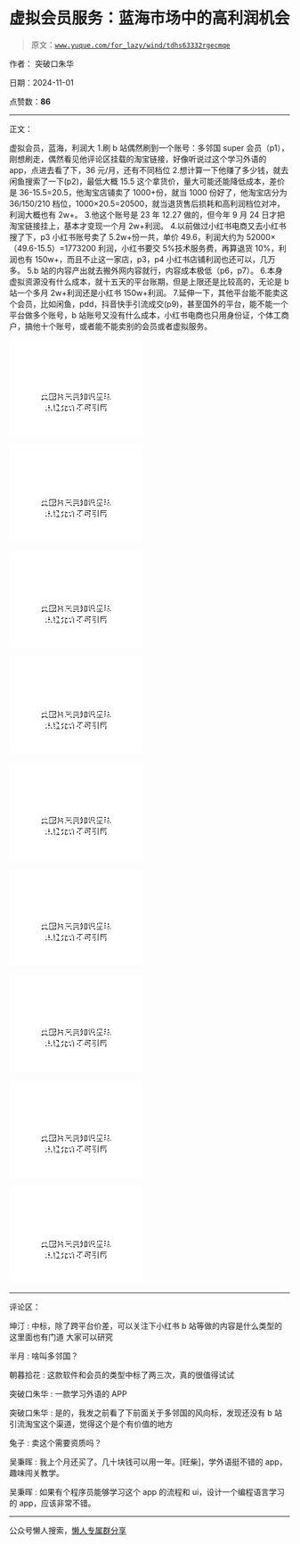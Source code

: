 # 虚拟会员服务：蓝海市场中的高利润机会

> 原文：[`www.yuque.com/for_lazy/wind/tdhs63332rgecmqe`](https://www.yuque.com/for_lazy/wind/tdhs63332rgecmqe)

作者： 突破口朱华

日期：2024-11-01

点赞数：**86**

* * *

正文：

虚拟会员，蓝海，利润大
1.刷 b 站偶然刷到一个账号：多邻国 super 会员（p1），刚想刷走，偶然看见他评论区挂载的淘宝链接，好像听说过这个学习外语的 app，点进去看了下，36 元/月，还有不同档位
2.想计算一下他赚了多少钱，就去闲鱼搜索了一下(p2)，最低大概 15.5 这个拿货价，量大可能还能降低成本，差价是 36-15.5=20.5，他淘宝店铺卖了 1000+份，就当 1000 份好了，他淘宝店分为 36/150/210 档位，1000×20.5=20500，就当退货售后损耗和高利润档位对冲，利润大概也有 2w+。
3.他这个账号是 23 年 12.27 做的，但今年 9 月 24 日才把淘宝链接挂上，基本才变现一个月 2w+利润。
4.以前做过小红书电商又去小红书搜了下，p3 小红书账号卖了 5.2w+份一共，单价 49.6，利润大约为 52000×（49.6-15.5）=1773200 利润，小红书要交 5%技术服务费，再算退货 10%，利润也有 150w+，而且不止这一家店，p3，p4 小红书店铺利润也还可以，几万多。
5.b 站的内容产出就去搬外网内容就行，内容成本极低（p6，p7）。
6.本身虚拟资源没有什么成本，就十五天的平台账期，但是上限还是比较高的，无论是 b 站一个多月 2w+利润还是小红书 150w+利润。
7.延伸一下，其他平台能不能卖这个会员，比如闲鱼，pdd，抖音快手引流成交(p9)，甚至国外的平台，能不能一个平台做多个账号，b 站账号又没有什么成本，小红书电商也只用身份证，个体工商户，搞他十个账号，或者能不能卖别的会员或者虚拟服务。

![](img/cec4071370c2675692ac7e0f32f7341c.png "None")

![](img/a80762e79772ac7703e0e2f9df87867d.png "None")

![](img/3d02b4da0959b69b4262efcadd13ab06.png "None")

![](img/fd116fa6c4186ddc174affb01d46d912.png "None")

![](img/7808300ab7dd66310f17b96fbcb2d35b.png "None")

![](img/b75a53723855fa677ce3a4cc86b7325f.png "None")

![](img/b6b37caadcbea98fbedafa4e6c3c6e45.png "None")

![](img/52ae208a0a42576e218da04e5dc93c8d.png "None")

![](img/f8bc41548dbade751d4acf40e911941e.png "None")

* * *

评论区：

坤汀 : 中标，除了跨平台价差，可以关注下小红书 b 站等做的内容是什么类型的 这里面也有门道 大家可以研究

半月 : 啥叫多邻国？

朝暮拾花 : 这款软件和会员的类型中标了两三次，真的很值得试试

突破口朱华 : 一款学习外语的 APP

突破口朱华 : 是的，我发之前看了下前面关于多邻国的风向标，发现还没有 b 站引流淘宝这个渠道，觉得这个是个有价值的地方

兔子 : 卖这个需要资质吗？

吴秉晖 : 我上个月还买了。几十块钱可以用一年。[旺柴]，学外语挺不错的 app，趣味闯关教学。

吴秉晖 : 如果有个程序员能够学习这个 app 的流程和 ui，设计一个编程语言学习的 app，应该非常不错。

* * *

公众号懒人搜索，[懒人专属群分享](https://lazybook.fun/#/blog/group)